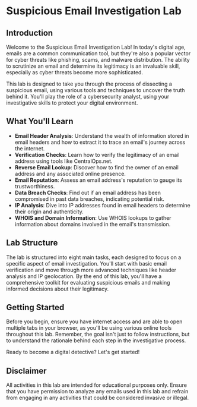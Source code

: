 # Suspicious Email Investigation Lab

## Introduction

Welcome to the Suspicious Email Investigation Lab! In today's digital age, emails are a common communication tool, but they're also a popular vector for cyber threats like phishing, scams, and malware distribution. The ability to scrutinize an email and determine its legitimacy is an invaluable skill, especially as cyber threats become more sophisticated.

This lab is designed to take you through the process of dissecting a suspicious email, using various tools and techniques to uncover the truth behind it. You'll play the role of a cybersecurity analyst, using your investigative skills to protect your digital environment.

## What You'll Learn

- **Email Header Analysis**: Understand the wealth of information stored in email headers and how to extract it to trace an email's journey across the internet.
- **Verification Checks**: Learn how to verify the legitimacy of an email address using tools like CentralOps.net.
- **Reverse Email Lookup**: Discover how to find the owner of an email address and any associated online presence.
- **Email Reputation**: Assess an email address's reputation to gauge its trustworthiness.
- **Data Breach Checks**: Find out if an email address has been compromised in past data breaches, indicating potential risk.
- **IP Analysis**: Dive into IP addresses found in email headers to determine their origin and authenticity.
- **WHOIS and Domain Information**: Use WHOIS lookups to gather information about domains involved in the email's transmission.

## Lab Structure

The lab is structured into eight main tasks, each designed to focus on a specific aspect of email investigation. You'll start with basic email verification and move through more advanced techniques like header analysis and IP geolocation. By the end of this lab, you'll have a comprehensive toolkit for evaluating suspicious emails and making informed decisions about their legitimacy.

## Getting Started

Before you begin, ensure you have internet access and are able to open multiple tabs in your browser, as you'll be using various online tools throughout this lab. Remember, the goal isn't just to follow instructions, but to understand the rationale behind each step in the investigative process.

Ready to become a digital detective? Let's get started!

## Disclaimer

All activities in this lab are intended for educational purposes only. Ensure that you have permission to analyze any emails used in this lab and refrain from engaging in any activities that could be considered invasive or illegal.
